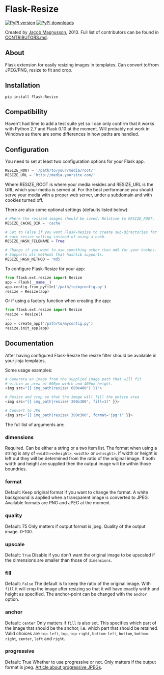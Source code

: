 # Flask-Resize

[![PyPI version](https://pypip.in/v/Flask-Resize/badge.png)](https://pypi.python.org/pypi/Flask-Resize)
[![PyPI downloads](https://pypip.in/d/Flask-Resize/badge.png)](https://pypi.python.org/pypi/Flask-Resize)


Created by [Jacob Magnusson](https://twitter.com/pyjacob), 2013. Full list of contributors can be found in [CONTRIBUTORS.md](blob/master/CONTRIBUTING.md).


## About

Flask extension for easily resizing images in templates. Can convert to/from JPEG/PNG, resize to fit and crop.

## Installation

    pip install Flask-Resize


## Compatibility

Haven't had time to add a test suite yet so I can only confirm that it works with Python 2.7 and Flask 0.10 at the moment. Will probably not work in Windows as there are some differences in how paths are handled.


## Configuration


You need to set at least two configuration options for your Flask app.

```python
RESIZE_ROOT = '/path/to/your/media/root/'
RESIZE_URL = 'http://media.yoursite.com/'
```

Where RESIZE_ROOT is where your media resides and RESIZE_URL is the URL which your media is served at. For the best performance you should serve your media with a proper web server, under a subdomain and with cookies turned off.

There are also some optional settings (defaults listed below):

```python
# Where the resized images should be saved. Relative to RESIZE_ROOT.
RESIZE_CACHE_DIR = 'cache'

# Set to False if you want Flask-Resize to create sub-directories for
# each resize setting instead of using a hash.
RESIZE_HASH_FILENAME = True

# Change if you want to use something other than md5 for your hashes.
# Supports all methods that hashlib supports.
RESIZE_HASH_METHOD = 'md5'
```

To configure Flask-Resize for your app:

```python
from flask.ext.resize import Resize
app = Flask(__name__)
app.config.from_pyfile('/path/to/myconfig.py')
resize = Resize(app)
```

Or if using a factory function when creating the app:

```python
from flask.ext.resize import Resize
resize = Resize()
...
app = create_app('/path/to/myconfig.py')
resize.init_app(app)
```

## Documentation

After having configured Flask-Resize the resize filter should be available in your jinja templates.

Some usage examples:

```python
# Generate an image from the supplied image path that will fit
# within an area of 600px width and 400px height.
<img src="{{ img_path|resize('600x400') }}">

# Resize and crop so that the image will fill the entire area
<img src="{{ img_path|resize('300x300', fill=1)" }}>

# Convert to JPG
<img src="{{ img_path|resize('300x300', format='jpg')" }}>
```

The full list of arguments are:

### dimensions
Required.
Can be either a string or a two item list. The format when using a string is any of `<width>x<height>`, `<width>` or `x<height>`. If width or height is left out they will be determined from the ratio of the original image. If both width and height are supplied then the output image will be within those boundries.

### format
Default: Keep original format
If you want to change the format. A white background is applied when a transparent image is converted to JPEG. Available formats are PNG and JPEG at the moment.

### quality
Default: 75
Only matters if output format is jpeg. Quality of the output image. 0-100.


### upscale
Default: `True`
Disable if you don't want the original image to be upscaled if the dimensions are smaller than those of `dimensions`.

### fill
Default: `False`
The default is to keep the ratio of the original image. With `fill` it will crop the image after resizing so that it will have exactly width and height as specified. The anchor-point can be changed with the `anchor` option.

### anchor
Default: `center`
Only matters if `fill` is also set. This specifies which part of the image that should be the anchor, i.e. which part that should be retained. Valid choices are `top-left`, `top`, `top-right`, `bottom-left`, `bottom`, `bottom-right`, `center`, `left` and `right`.

### progressive
Default: True
Whether to use progressive or not. Only matters if the output format is jpeg. [Article about progressive JPEGs](http://www.yuiblog.com/blog/2008/12/05/imageopt-4/).